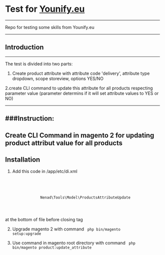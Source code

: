 # Test for [Younify.eu](http://www.younify.eu)
--------------

Repo for testing some skills from Younify.eu

--------------
## Introduction
--------------

The test is divided into two parts:
1. Create product attribute with attribute code 'delivery', attribute type dropdown, scope storeview, options YES/NO

2.create CLI command to update this attribute for all products
respecting parameter value (parameter determins if it will set
attribute values to YES or NO)

--------------
###Instruction:
--------------

Create CLI Command in magento 2 for updating product attribut value for all products
--------------

## Installation
1. Add this code in /app/etc/di.xml

<code>
        <type name="Magento\Framework\Console\CommandList">
        <arguments>
            <argument name="commands" xsi:type="array">
                <item name="update_attribute" xsi:type="object">Nenad\Tools\Model\ProductsAttributeUpdate</item>
            </argument>
        </arguments>
    </type>
</code>

at the bottom of file before </config> closing tag

2. Upgrade magento 2 with command 
    <code>
        php bin/magento setup:upgrade
    </code>

3. Use command in magento root directory with command 
    <code>
        php bin/magento product:update_attribute
    </code>